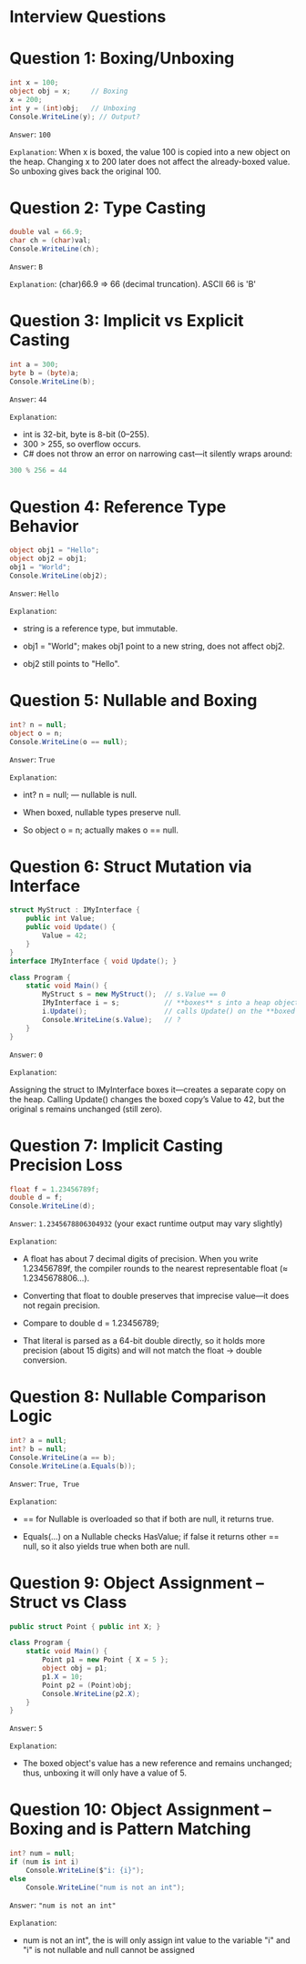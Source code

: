 # Interview Questions

# Question 1: Boxing/Unboxing

```csharp
int x = 100;
object obj = x;     // Boxing
x = 200;
int y = (int)obj;   // Unboxing
Console.WriteLine(y); // Output?

```
`Answer`: `100`


`Explanation`: When x is boxed, the value 100 is copied into a new object on the heap. Changing x to 200 later does not affect the already-boxed value. So unboxing gives back the original 100.

# Question 2: Type Casting

```csharp
double val = 66.9;
char ch = (char)val;
Console.WriteLine(ch);
```
`Answer`: `B`


`Explanation`: (char)66.9 => 66 (decimal truncation). ASCII 66 is 'B'

# Question 3: Implicit vs Explicit Casting

```csharp
int a = 300;
byte b = (byte)a;
Console.WriteLine(b);
```
`Answer`: `44`


`Explanation`:

- int is 32-bit, byte is 8-bit (0–255).
- 300 > 255, so overflow occurs.
- C# does not throw an error on narrowing cast—it silently wraps around:

```csharp
300 % 256 = 44
```


# Question 4: Reference Type Behavior


```csharp
object obj1 = "Hello";
object obj2 = obj1;
obj1 = "World";
Console.WriteLine(obj2);
```
`Answer`: `Hello`


`Explanation`:
- string is a reference type, but immutable.

- obj1 = "World"; makes obj1 point to a new string, does not affect obj2.

- obj2 still points to "Hello".

# Question 5: Nullable and Boxing

```csharp
int? n = null;
object o = n;
Console.WriteLine(o == null);
```

`Answer`: `True`


`Explanation`:

- int? n = null; — nullable is null.

- When boxed, nullable types preserve null.

- So object o = n; actually makes o == null.

# Question 6: Struct Mutation via Interface

```csharp
struct MyStruct : IMyInterface {
    public int Value;
    public void Update() {
        Value = 42;
    }
}
interface IMyInterface { void Update(); }

class Program {
    static void Main() {
        MyStruct s = new MyStruct();  // s.Value == 0
        IMyInterface i = s;           // **boxes** s into a heap object
        i.Update();                   // calls Update() on the **boxed copy**
        Console.WriteLine(s.Value);   // ?
    }
}

```

`Answer`: `0`


`Explanation`:

Assigning the struct to IMyInterface boxes it—creates a separate copy on the heap. Calling Update() changes the boxed copy’s Value to 42, but the original s remains unchanged (still zero).


# Question 7:  Implicit Casting Precision Loss

```csharp
float f = 1.23456789f;
double d = f;
Console.WriteLine(d);
```

`Answer`: `1.2345678806304932` (your exact runtime output may vary slightly)


`Explanation`:

- A float has about 7 decimal digits of precision. When you write 1.23456789f, the compiler rounds to the nearest representable float (≈ 1.2345678806…).

- Converting that float to double preserves that imprecise value—it does not regain precision.

- Compare to double d = 1.23456789;
- That literal is parsed as a 64-bit double directly, so it holds more precision (about 15 digits) and will not match the float → double conversion.

# Question 8:  Nullable Comparison Logic

```csharp
int? a = null;
int? b = null;
Console.WriteLine(a == b);
Console.WriteLine(a.Equals(b));

```

`Answer`: `True, True`


`Explanation`:

- == for Nullable<T> is overloaded so that if both are null, it returns true.

- Equals(…) on a Nullable<T> checks HasValue; if false it returns other == null, so it also yields true when both are null.

# Question 9:  Object Assignment – Struct vs Class

```csharp
public struct Point { public int X; }

class Program {
    static void Main() {
        Point p1 = new Point { X = 5 };
        object obj = p1;   
        p1.X = 10;         
        Point p2 = (Point)obj; 
        Console.WriteLine(p2.X);
    }
}
```

`Answer`: `5`


`Explanation`:

- The boxed object's value has a new reference and remains unchanged; thus, unboxing it will only have a value of 5.



# Question 10:  Object Assignment – Boxing and is Pattern Matching

```csharp
int? num = null;
if (num is int i)
    Console.WriteLine($"i: {i}");
else
    Console.WriteLine("num is not an int");

```

`Answer`: `"num is not an int"`


`Explanation`:

- num is not an int", the is will only assign int value to the variable "i" and "i" is not nullable and null cannot be assigned
